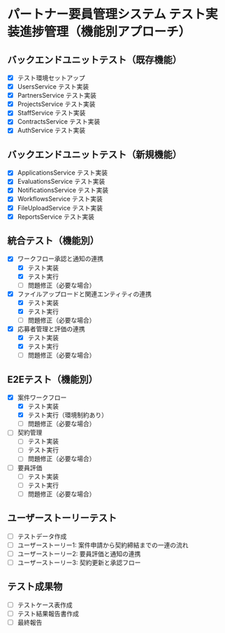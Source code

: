 # パートナー要員管理システム テスト実装進捗管理（機能別アプローチ）

## バックエンドユニットテスト（既存機能）
- [x] テスト環境セットアップ
- [x] UsersService テスト実装
- [x] PartnersService テスト実装
- [x] ProjectsService テスト実装
- [x] StaffService テスト実装
- [x] ContractsService テスト実装
- [x] AuthService テスト実装

## バックエンドユニットテスト（新規機能）
- [x] ApplicationsService テスト実装
- [x] EvaluationsService テスト実装
- [x] NotificationsService テスト実装
- [x] WorkflowsService テスト実装
- [x] FileUploadService テスト実装
- [x] ReportsService テスト実装

## 統合テスト（機能別）
- [x] ワークフロー承認と通知の連携
  - [x] テスト実装
  - [x] テスト実行
  - [ ] 問題修正（必要な場合）
- [x] ファイルアップロードと関連エンティティの連携
  - [x] テスト実装
  - [x] テスト実行
  - [ ] 問題修正（必要な場合）
- [x] 応募者管理と評価の連携
  - [x] テスト実装
  - [x] テスト実行
  - [ ] 問題修正（必要な場合）

## E2Eテスト（機能別）
- [x] 案件ワークフロー
  - [x] テスト実装
  - [x] テスト実行（環境制約あり）
  - [ ] 問題修正（必要な場合）
- [ ] 契約管理
  - [ ] テスト実装
  - [ ] テスト実行
  - [ ] 問題修正（必要な場合）
- [ ] 要員評価
  - [ ] テスト実装
  - [ ] テスト実行
  - [ ] 問題修正（必要な場合）

## ユーザーストーリーテスト
- [ ] テストデータ作成
- [ ] ユーザーストーリー1: 案件申請から契約締結までの一連の流れ
- [ ] ユーザーストーリー2: 要員評価と通知の連携
- [ ] ユーザーストーリー3: 契約更新と承認フロー

## テスト成果物
- [ ] テストケース表作成
- [ ] テスト結果報告書作成
- [ ] 最終報告
